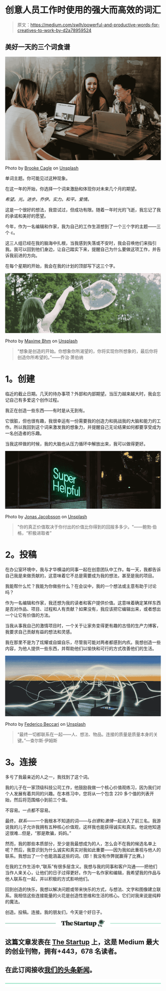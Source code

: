 # 创意人员工作时使用的强大而高效的词汇

> 原文：<https://medium.com/swlh/powerful-and-productive-words-for-creatives-to-work-by-d2a78959524>

## 美好一天的三个词食谱

![](img/04fecb90517ba9c750f165a30d79f28c.png)

Photo by [Brooke Cagle](https://unsplash.com/photos/g1Kr4Ozfoac?utm_source=unsplash&utm_medium=referral&utm_content=creditCopyText) on [Unsplash](https://unsplash.com/search/photos/work?utm_source=unsplash&utm_medium=referral&utm_content=creditCopyText)

单词主题。你可能见过这种现象。

在这一年的开始，你选择一个词来激励和体现你对未来几个月的期望。

*希望。光。进步。乔伊。实力。和平。爱情。*

这是一个很好的想法，我尝试过，但成功有限。随着一年时光的飞逝，我忘记了我的承诺和美好的愿望。

今年，作为一名编辑和作家，我为自己的工作生涯想到了一个三个字的主题——三个 c。

这三人组已经在我的脑海中扎根，当我感到失落或不安时，我会召唤他们来指引我。我可以回到他们身边，让自己踏实下来，提醒自己为什么要做这项工作，并告诉我前进的方向。

在每个星期的开始，我会在我的计划的顶部写下这三个字。

![](img/a7bc0e5a91b6dcecdbf1f8463356247e.png)

Photo by [Maxime Bhm](https://unsplash.com/photos/6cQHvjzmZOU?utm_source=unsplash&utm_medium=referral&utm_content=creditCopyText) on [Unsplash](https://unsplash.com/search/photos/create?utm_source=unsplash&utm_medium=referral&utm_content=creditCopyText)

> “想象是创造的开始。你想象你所渴望的，你将实现你所想象的，最后你将创造你所希望的。”——乔治·萧伯纳

# **1。创建**

临近的截止日期。几天的待办事项？外部和内部期望。当压力越来越大时，我会忘记自己有多爱这个创作过程。

我正在创造一些东西——有时是从无到有。

它很脏，但也很有趣，我很幸运有一份需要我的创造力和挑战我的大脑和能力的工作。所以我回到这个词来激发我的想象力，并提醒自己无论结果如何都要享受成为一名创造者的乐趣。

当我这样做的时候，我的大脑也从压力循环中解放出来，我可以做得更好。

![](img/f29a7a330f4b1924e485c57783ea37d6.png)

Photo by [Jonas Jacobsson](https://unsplash.com/photos/MLSS52p0ze4?utm_source=unsplash&utm_medium=referral&utm_content=creditCopyText) on [Unsplash](https://unsplash.com/search/photos/help?utm_source=unsplash&utm_medium=referral&utm_content=creditCopyText)

> "你的真正价值取决于你付出的价值比你得到的回报多多少。"——鲍勃·伯格，“积极进取者”

# **2。投稿**

在办公室环境中，我与才华横溢的同事一起在创意团队中工作。每一天，我都告诉自己我是来做贡献的，这意味着它不总是需要成为我的想法，甚至是我的项目。

我能帮什么忙？我能为你做些什么？在会议中，我的一个想法或主意有助于讨论吗？

作为一名编辑和作家，我还想为我的读者和客户提供价值。这意味着确定某样东西是否对作品、项目、过程和人有贡献？如果没有，我应该把它编辑出来，或者想出一个让它有价值的方法。

当我从事我自己的激情项目时，一个关于让家务变得更有趣的古怪的生产力博客，我要求自己贡献有益的想法和灵感。

我在那里不是为了炫耀或自娱自乐，尽管我可能对两者都感到内疚。我想创造一些内容，为他人提供一些东西，并帮助他们以愉快和可行的方式改善他们的生活。

![](img/cd46a463ce174a18ef0eb9d28b8bcb1a.png)

Photo by [Federico Beccari](https://unsplash.com/photos/ahi73ZN5P0Y?utm_source=unsplash&utm_medium=referral&utm_content=creditCopyText) on [Unsplash](https://unsplash.com/search/photos/connection?utm_source=unsplash&utm_medium=referral&utm_content=creditCopyText)

> “最终一切都联系在一起——人、想法、物品。连接的质量是质量本身的关键。”—查尔斯·伊姆斯

# **3。连接**

多亏了我最亲近的人之一，我找到了这个词。

我的儿子在一家顶级科技公司工作，他鼓励我做一个核心价值观练习，因为我们对个人发展有着共同的兴趣。在本练习中，您将从一个包含 220 多个值的列表开始，然后将范围缩小到前三个值。

不容易。一点都不容易。

最终，*联系*——一个我根本不知道的词——与*创意*和*激情*一起进入了前三名。我游说我的儿子允许我拥有五种核心价值观，这样我也能获得诚实和真实。他说他知道这很难…但是，“那是欺骗，妈妈。”

然而，我的那些本质部分，至少是我最想成为的人，怎么会不在我的候选名单上呢？然后，我意识到为什么诚实和真实对我如此重要——因为我如此重视与他人的联系。我想出了一个也能涵盖这些的词。(耶！我没有作弊就赢得了比赛。)

在我的工作生活中,“联系”有很多层含义。我想与我的同事和客户沟通——把他们当作人来关心，让他们的日子过得更好。作为一名作家和编辑，我希望我的作品与他人联系在一起，并以积极的方式影响他们。

回到创造的快乐，我想以解决问题或带来快乐的方式，与想法、文字和图像建立联系。我相信这些连接能量的火花是创造性思维和生活的核心。它们对我来说是纯粹的魔法。

创造。投稿。连接。我的朋友们，今天是个好日子。

[![](img/308a8d84fb9b2fab43d66c117fcc4bb4.png)](https://medium.com/swlh)

## 这篇文章发表在 [The Startup](https://medium.com/swlh) 上，这是 Medium 最大的创业刊物，拥有+443，678 名读者。

## 在此订阅接收[我们的头条新闻](https://growthsupply.com/the-startup-newsletter/)。

[![](img/b0164736ea17a63403e660de5dedf91a.png)](https://medium.com/swlh)